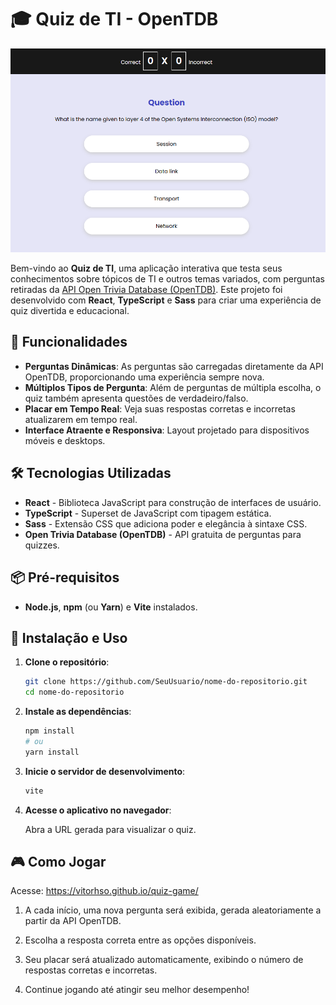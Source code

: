 # 🎓 Quiz de TI - OpenTDB

![Imagem do Quiz](./images/game_image.png)

Bem-vindo ao **Quiz de TI**, uma aplicação interativa que testa seus conhecimentos sobre tópicos de TI e outros temas variados, com perguntas retiradas da [API Open Trivia Database (OpenTDB)](https://opentdb.com/). Este projeto foi desenvolvido com **React**, **TypeScript** e **Sass** para criar uma experiência de quiz divertida e educacional.

## 🚀 Funcionalidades

- **Perguntas Dinâmicas**: As perguntas são carregadas diretamente da API OpenTDB, proporcionando uma experiência sempre nova.
- **Múltiplos Tipos de Pergunta**: Além de perguntas de múltipla escolha, o quiz também apresenta questões de verdadeiro/falso.
- **Placar em Tempo Real**: Veja suas respostas corretas e incorretas atualizarem em tempo real.
- **Interface Atraente e Responsiva**: Layout projetado para dispositivos móveis e desktops.

## 🛠 Tecnologias Utilizadas

- **React** - Biblioteca JavaScript para construção de interfaces de usuário.
- **TypeScript** - Superset de JavaScript com tipagem estática.
- **Sass** - Extensão CSS que adiciona poder e elegância à sintaxe CSS.
- **Open Trivia Database (OpenTDB)** - API gratuita de perguntas para quizzes.

## 📦 Pré-requisitos

- **Node.js**, **npm** (ou **Yarn**) e **Vite** instalados.

## 🚀 Instalação e Uso

1. **Clone o repositório**:
   ```bash
   git clone https://github.com/SeuUsuario/nome-do-repositorio.git
   cd nome-do-repositorio

2. **Instale as dependências**:
    ```bash
    npm install
    # ou
    yarn install

3. **Inicie o servidor de desenvolvimento**:
    ```bash
    vite

4. **Acesse o aplicativo no navegador**:
    
    Abra a URL gerada para visualizar o quiz.

## 🎮 Como Jogar

Acesse: https://vitorhso.github.io/quiz-game/

1. A cada início, uma nova pergunta será exibida, gerada aleatoriamente a partir da API OpenTDB.

2. Escolha a resposta correta entre as opções disponíveis.

3. Seu placar será atualizado automaticamente, exibindo o número de respostas corretas e incorretas.

4. Continue jogando até atingir seu melhor desempenho!


